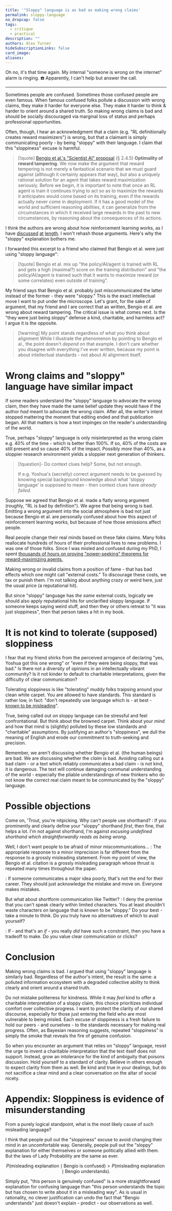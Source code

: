 ```yaml
---
title: '"Sloppy" language is as bad as making wrong claims'
permalink: sloppy-language
no_dropcap: false
tags:
  - critique
  - practical
description: ""
authors: Alex Turner
hideSubscriptionLinks: false
card_image: 
aliases:
---
```


Oh no, it's that time again. My internal "someone is wrong on the internet" alarm is ringing. ☎️ Apparently, I can't help but answer the call.

---

Sometimes people are confused. Sometimes those confused people are even famous.  When famous confused folks pollute a discussion with wrong claims, they make it harder for everyone else. They make it harder to think & harder to orient around a shared truth. So making wrong claims is bad and should be socially discouraged via marginal loss of status and perhaps professional opportunities.

Often, though, I hear an acknowledgment that a claim (e.g. "RL definitionally creates reward maximizers") is wrong, but that a claimant is simply communicating poorly - by being "sloppy" with their language. I claim that this "sloppiness" excuse is harmful.

> [!quote] [Bengio et al.'s "Scientist AI" proposal](https://arxiv.org/abs/2502.15657) (§ 2.4.5)
> **Optimality of reward tampering.** We now make the argument that reward tempering is not merely a fantastical scenario that we must guard against (although it certainly appears that way), but also a uniquely rational solution for an agent that takes reward maximization seriously. Before we begin, it is important to note that once an RL agent is train it continues trying to act so as to maximize the rewards it anticipates would come based on its training, even if the rewards actually never come in deployment. If it has a good model of the world and sufficient reasoning abilities, it can generalize from the circumstances in which it received large rewards in the past to new circumstances, by reasoning about the consequences of its actions.

I think the authors are wrong about how reinforcement learning works, as I have [discussed](/reward-is-not-the-optimization-target) [at](/dreams-of-alignment) [length](/invalid-ai-risk-arguments#tracing-back-historical-arguments). I won't rehash those arguments.  Here's why the "sloppy" explanation bothers me.

I forwarded this excerpt to a friend who claimed that Bengio et al. were just using "sloppy language":

> [!quote]
> Bengio et al. mix up "the policy/AI/agent is trained with RL and gets a high (maximal?) score on the training distribution" and "the policy/AI/agent is trained such that it wants to maximize reward (or some correlates) even outside of training".

My friend says that Bengio et al. probably just miscommunicated the latter instead of the former - they were "sloppy." This is the exact intellectual move I want to put under the microscope. Let's grant, for the sake of argument, that my friend and I are correct that as written, Bengio et al. are wrong about reward tampering. The critical issue is what comes next. Is the "they were just being sloppy" defense a kind, charitable, and harmless act? I argue it is the opposite.

> [!warning] My point stands regardless of what you think about alignment
> While I illustrate the phenomenon by pointing to Bengio et al., the point doesn't _depend_ on that example. I don't care whether you disagree with everything I've ever written, because my point is about intellectual standards - not about AI alignment itself.

# Wrong claims and "sloppy" language have similar impact

If some readers understand the "sloppy" language to advocate the wrong claim, then they have made the same belief update they would have if the author _had_ meant to advocate the wrong claim. After all, the writer's intent stopped mattering the moment that editing ended and that publication began. All that matters is how a text impinges on the reader's understanding of the world.

True, perhaps "sloppy" language is only misinterpreted as the wrong claim e.g. 40% of the time - which is better than 100%. If so, 40% of the costs are still present and so cause 40% of the impact. Possibly _more_ than 40%, as a sloppier research environment yields a sloppier next generation of thinkers.

> [!question]- Do context clues help?
> Some, but not enough.
>
> If e.g. Yoshua's (secretly) correct argument needs to be guessed by knowing special background knowledge about what 'sloppy language' is supposed to mean - then context clues have _already failed._

Suppose we agreed that Bengio et al. made a flatly wrong argument (roughly, "RL is bad by definition"). We agree that being wrong is bad. Emitting a wrong argument into the social atmosphere is bad not just because Bengio et al. are personally confused about how this aspect of reinforcement learning works, but because of how those emissions affect people.

Real people change their real minds based on these fake claims. Many folks reallocate hundreds of hours of their professional lives to new problems. I was one of those folks. Since I was misled and confused during my PhD, I spent [thousands of hours on proving "power-seeking" theorems for reward-maximizing agents.](/seeking-power-is-often-convergently-instrumental-in-mdps)

Making wrong or invalid claims from a position of fame - that has bad effects which one might call "external costs." To discourage these costs, we tax or punish them. I'm not talking about anything crazy or weird here, just the usual price (a reputational hit).

But since "sloppy" language has _the same_ external costs, logically we should also apply reputational hits for unclarified sloppy language. If someone keeps saying weird stuff, and then they or others retreat to "it was just sloppiness", then that person takes a hit in my book.

# It is not kind to tolerate (supposed) sloppiness

I fear that my friend shirks from the perceived arrogance of declaring "yes, Yoshua got this one wrong" or "even if they were being sloppy, that was bad." Is there not a diversity of opinions in an intellectually vibrant community? Is it not kinder to default to charitable interpretations, given the difficulty of clear communication?

Tolerating sloppiness is like "tolerating" muddy folks traipsing around your clean white carpet. You are allowed to have standards. This standard is rather low, in fact: "don't repeatedly use language which is - at best - [known to be misleading](/invalid-ai-risk-arguments#tracing-back-historical-arguments)".

True, being called out on sloppy language can be stressful and feel confrontational. But think about the browned carpet. Think about your _mind_ and how that mind is (slightly) polluted by these low standards and "charitable" assumptions. By justifying an author's "sloppiness", we dull the meaning of English and erode our commitment to truth-seeking and precision.

Remember, we aren't discussing whether Bengio et al. (the human beings) are bad. We are discussing whether the _claim_ is bad. Avoiding calling out a bad claim - or a text which reliably communicates a bad claim - is not kind, it is dangerous. The text will continue damaging communal understanding of the world - especially the pliable understandings of new thinkers who do not know the correct real claim meant to be communicated by the  "sloppy" language.

# Possible objections

Come on, 'Trout, you're nitpicking. Why can't people use shorthand?
: If you prominently and clearly define your "sloppy" shorthand _first_, then fine, that helps a lot. I'm not against shorthand, I'm against _excusing undefined shorthand which straightforwardly reads as being wrong_.

Well, I don't want people to be afraid of minor miscommunications...
: The appropriate response to a minor imprecision is far different from the response to a grossly misleading statement. From my point of view, the Bengio et al. citation is a grossly misleading paragraph whose thrust is repeated many times throughout the paper.

: If someone communicates a major idea poorly, that's not the end for their career. They should just acknowledge the mistake and move on. Everyone makes mistakes.

But what about shortform communication like Twitter?
: I deny the premise that you can't speak clearly within limited characters. You at least shouldn't waste characters on language that is known to be "sloppy." Do your best - take a minute to think. Do you truly have no alternatives of which to avail yourself?

: If - and that's an _if_ - you really _did_ have such a constraint, then you have a tradeoff to make. Do you value clear communication or clicks?

# Conclusion

Making wrong claims is bad. I argued that using "sloppy" language is similarly bad. Regardless of the author's intent, the result is the same: a polluted information ecosystem with a degraded collective ability to think clearly and orient around a shared truth.

Do not mistake politeness for kindness. While it may _feel_ kind to offer a charitable interpretation of a sloppy claim, this choice prioritizes individual comfort over collective progress. I want to protect the clarity of our shared discourse, especially for those just entering the field who are most vulnerable to being misled. Each excuse of sloppiness is a fresh failure to hold our peers - and ourselves - to the standards necessary for making real progress. Often, as Bayesian reasoning suggests, repeated "sloppiness" is simply the smoke that reveals the fire of genuine confusion.

So when you encounter an argument that relies on "sloppy" language, resist the urge to invent a charitable interpretation that the text itself does not support. Instead, grow an intolerance for the kind of ambiguity that poisons discussion. Hold yourself to a standard of clarity. Believe in others enough to expect clarity from them as well. Be kind and true in your dealings, but do not sacrifice a clear mind and a clear conversation on the altar of social nicety.

# Appendix: Sloppiness is evidence of misunderstanding

From a purely logical standpoint, what is the most likely cause of such misleading language?

I think that people pull out the "sloppiness" excuse to avoid changing their mind in an uncomfortable way. Generally, people pull out the "sloppy" explanation for either themselves or someone politically allied with them. But the laws of Lady Probability are the same as ever.

$$
P(\text{misleading explanation} \mid \text{Bengio is confused}) > P(\text{misleading explanation} \mid \text{Bengio understands}).
$$

Simply put, "this person is genuinely confused" is a more straightforward explanation for confusing language than "this person understands the topic but has chosen to write about it in a misleading way". As is usual in rationality, no clever justification can undo the fact that "Bengio understands" just doesn't explain - predict - our observations as well.
